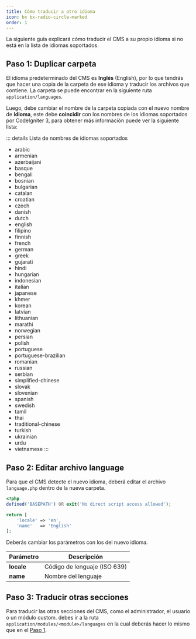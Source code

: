 ```yaml
---
title: Cómo traducir a otro idioma
icon: bx bx-radio-circle-marked
order: 1
---
```


La siguiente guía explicará cómo traducir el CMS a su propio idioma si no está en la lista de idiomas soportados.

## Paso 1: Duplicar carpeta

El idioma predeterminado del CMS es **Inglés** (English), por lo que tendrás que hacer una copia de la carpeta de ese idioma y traducir los archivos que contiene. La carpeta se puede encontrar en la siguiente ruta `application/languages`.

Luego, debe cambiar el nombre de la carpeta copiada con el nuevo nombre de **idioma**, este debe **coincidir** con los nombres de los idiomas soportados por CodeIgniter 3, para obtener más información puede ver la siguiente lista:

::: details Lista de nombres de idiomas soportados
- arabic
- armenian
- azerbaijani
- basque
- bengali
- bosnian
- bulgarian
- catalan
- croatian
- czech
- danish
- dutch
- english
- filipino
- finnish
- french
- german
- greek
- gujarati
- hindi
- hungarian
- indonesian
- italian
- japanese
- khmer
- korean
- latvian
- lithuanian
- marathi
- norwegian
- persian
- polish
- portuguese
- portuguese-brazilian
- romanian
- russian
- serbian
- simplified-chinese
- slovak
- slovenian
- spanish
- swedish
- tamil
- thai
- traditional-chinese
- turkish
- ukrainian
- urdu
- vietnamese
:::

## Paso 2: Editar archivo language

Para que el CMS detecte el nuevo idioma, deberá editar el archivo `language.php` dentro de la nueva carpeta.

```php
<?php
defined('BASEPATH') OR exit('No direct script access allowed');

return [
    'locale' => 'en',
    'name'   => 'English'
];
```

Deberás cambiar los parámetros con los del nuevo idioma.

| Parámetro | Descripción |
| ------- | ------- |
| **locale** | Código de lenguaje (ISO 639) |
| **name** | Nombre del lenguaje |

## Paso 3: Traducir otras secciones

Para traducir las otras secciones del CMS, como el administrador, el usuario o un módulo custom. debes ir a la ruta `application/modules/<module>/languages` en la cual deberás hacer lo mismo que en el [Paso 1](../contributions/translate.md#paso-1-duplicar-carpeta).
